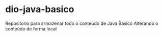 # dio-java-basico
Repositorio para armazenar todo o conteúdo de Java Básico
Alterando o conteúdo de forma local
